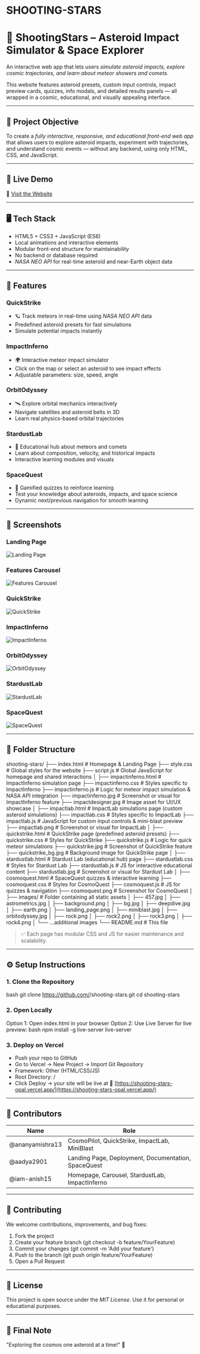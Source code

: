 # SHOOTING-STARS
# 🌠 ShootingStars – Asteroid Impact Simulator & Space Explorer

An interactive web app that lets users *simulate asteroid impacts, explore cosmic trajectories, and learn about meteor showers and comets*. 

This website features asteroid presets, custom input controls, impact preview cards, quizzes, info modals, and detailed results panels — all wrapped in a cosmic, educational, and visually appealing interface.

---

## 🎯 Project Objective

To create a *fully interactive, responsive, and educational front-end web app* that allows users to explore asteroid impacts, experiment with trajectories, and understand cosmic events — without any backend, using only HTML, CSS, and JavaScript.

---

## 🚀 Live Demo

🔗 [Visit the Website](https://shooting-stars-opal.vercel.app/)  
  

---

## 🖥 Tech Stack

- HTML5 + CSS3 + JavaScript (ES6)  
- Local animations and interactive elements  
- Modular front-end structure for maintainability  
- No backend or database required  
- *NASA NEO API* for real-time asteroid and near-Earth object data

---

## 🌟 Features

### QuickStrike
- 🪐 Track meteors in real-time using *NASA NEO API* data  
- Predefined asteroid presets for fast simulations  
- Simulate potential impacts instantly   

### ImpactInferno  
- 🌍 Interactive meteor impact simulator  
- Click on the map or select an asteroid to see impact effects  
- Adjustable parameters: size, speed, angle  

### OrbitOdyssey 
- 🛰 Explore orbital mechanics interactively  
- Navigate satellites and asteroid belts in 3D  
- Learn real physics-based orbital trajectories   

### StardustLab 
- 🧪 Educational hub about meteors and comets  
- Learn about composition, velocity, and historical impacts  
- Interactive learning modules and visuals  

### SpaceQuest 
- 🧩 Gamified quizzes to reinforce learning  
- Test your knowledge about asteroids, impacts, and space science  
- Dynamic next/previous navigation for smooth learning  

---

## 📸 Screenshots

### Landing Page
![Landing Page](landing_page_ss.png)

### Features Carousel
![Features Carousel](homepage_ss.png)

### QuickStrike
![QuickStrike](quickstrike_ss.png)

### ImpactInferno
![ImpactInferno](impactinferno_ss.png)

### OrbitOdyssey
![OrbitOdyssey](orbitodyssey_ss.png)

### StardustLab
![StardustLab](stardustlab_ss.png)

### SpaceQuest
![SpaceQuest](spacequest_ss.png)


---

## 📁 Folder Structure


shooting-stars/
├── index.html               # Homepage & Landing Page
├── style.css                # Global styles for the website
├── script.js                # Global JavaScript for homepage and shared interactions
│
├── impactinferno.html       # ImpactInferno simulation page
├── impactinferno.css        # Styles specific to ImpactInferno
├── impactinferno.js         # Logic for meteor impact simulation & NASA API integration
├── impactinferno.jpg        # Screenshot or visual for ImpactInferno feature
├── impactdesigner.jpg       # Image asset for UI/UX showcase
│
├── impactlab.html           # ImpactLab simulations page (custom asteroid simulations)
├── impactlab.css            # Styles specific to ImpactLab
├── impactlab.js             # JavaScript for custom input controls & mini-blast preview
├── impactlab.png            # Screenshot or visual for ImpactLab
│
├── quickstrike.html         # QuickStrike page (predefined asteroid presets)
├── quickstrike.css          # Styles for QuickStrike
├── quickstrike.js           # Logic for quick meteor simulations
├── quickstrike.jpg          # Screenshot of QuickStrike feature
├── quickstrike_bg.jpg       # Background image for QuickStrike page
│
├── stardustlab.html         # Stardust Lab (educational hub) page
├── stardustlab.css          # Styles for Stardust Lab
├── stardustlab.js           # JS for interactive educational content
├── stardustlab.jpg          # Screenshot or visual for Stardust Lab
│
├── cosmoquest.html          # SpaceQuest quizzes & interactive learning
├── cosmoquest.css           # Styles for CosmoQuest
├── cosmoquest.js            # JS for quizzes & navigation
├── cosmoquest.png           # Screenshot for CosmoQuest
│
├── images/                  # Folder containing all static assets
│   ├── 457.jpg
│   ├── astrometrics.jpg
│   ├── background.png
│   ├── bg.jpg
│   ├── deepdive.jpg
│   ├── earth.png
│   ├── landing_page.png
│   ├── miniblast.jpg
│   ├── orbitodyssey.jpg
│   ├── rock.png
│   ├── rock2.png
│   ├── rock3.png
│   ├── rock4.png
│   └── ...additional images
└── README.md # This file



> ✅ Each page has modular CSS and JS for easier maintenance and scalability.

---

## ⚙ Setup Instructions

### 1. Clone the Repository

bash
git clone https://github.com/<your-username>/shooting-stars.git
cd shooting-stars


### 2. Open Locally
Option 1: Open index.html in your browser
Option 2: Use Live Server for live preview:
bash
npm install -g live-server
live-server


### 3. Deploy on Vercel

- Push your repo to GitHub
- Go to Vercel → New Project → Import Git Repository
- Framework: Other (HTML/CSS/JS)
- Root Directory: /
- Click Deploy → your site will be live at 🔗 [https://shooting-stars-opal.vercel.app/](https://shooting-stars-opal.vercel.app/)

---

## 👥 Contributors

| Name | Role |
|------|------|
| @ananyamishra13 | CosmoPilot, QuickStrike, ImpactLab, MiniBlast |
| @aadya2901 | Landing Page, Deployment, Documentation, SpaceQuest |
| @iam-anish15 | Homepage,  Carousel, StardustLab, ImpactInferno |


---

## 🤝 Contributing

We welcome contributions, improvements, and bug fixes:

1. Fork the project  
2. Create your feature branch (git checkout -b feature/YourFeature)  
3. Commit your changes (git commit -m 'Add your feature')  
4. Push to the branch (git push origin feature/YourFeature)  
5. Open a Pull Request  

---

## 📝 License

This project is open source under the *MIT License*. Use it for personal or educational purposes.  

---

## 💬 Final Note

"Exploring the cosmos one asteroid at a time!" 🚀
